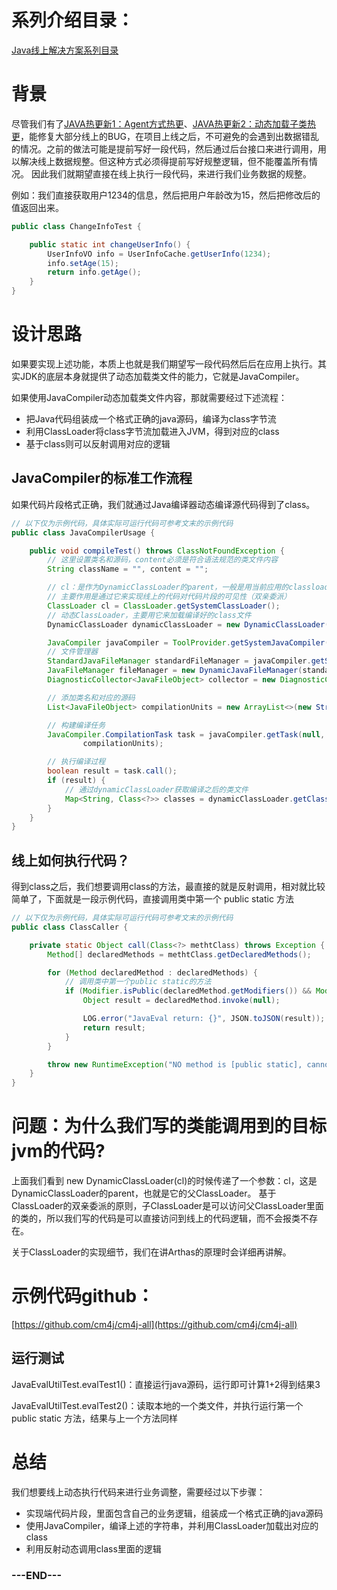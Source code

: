 # 系列介绍目录：

[Java线上解决方案系列目录](//yeas.fun/archives/solution-contents)

# 背景

尽管我们有了[JAVA热更新1：Agent方式热更](//yeas.fun/archives/hotswap-agent)、[JAVA热更新2：动态加载子类热更](//yeas.fun/archives/java-hotswap-compile)，能修复大部分线上的BUG，在项目上线之后，不可避免的会遇到出数据错乱的情况。之前的做法可能是提前写好一段代码，然后通过后台接口来进行调用，用以解决线上数据规整。但这种方式必须得提前写好规整逻辑，但不能覆盖所有情况。
因此我们就期望直接在线上执行一段代码，来进行我们业务数据的规整。

例如：我们直接获取用户1234的信息，然后把用户年龄改为15，然后把修改后的值返回出来。

```java
public class ChangeInfoTest {

    public static int changeUserInfo() {
        UserInfoVO info = UserInfoCache.getUserInfo(1234);
        info.setAge(15);
        return info.getAge();
    }
}
```

# 设计思路

如果要实现上述功能，本质上也就是我们期望写一段代码然后后在应用上执行。其实JDK的底层本身就提供了动态加载类文件的能力，它就是JavaCompiler。

如果使用JavaCompiler动态加载类文件内容，那就需要经过下述流程：

- 把Java代码组装成一个格式正确的java源码，编译为class字节流
- 利用ClassLoader将class字节流加载进入JVM，得到对应的class
- 基于class则可以反射调用对应的逻辑

## JavaCompiler的标准工作流程

如果代码片段格式正确，我们就通过Java编译器动态编译源代码得到了class。

```java
// 以下仅为示例代码，具体实际可运行代码可参考文末的示例代码
public class JavaCompilerUsage {

    public void compileTest() throws ClassNotFoundException {
        // 这里设置类名和源码，content必须是符合语法规范的类文件内容
        String className = "", content = "";

        // cl：是作为DynamicClassLoader的parent，一般是用当前应用的classloader
        // 主要作用是通过它来实现线上的代码对代码片段的可见性（双亲委派）
        ClassLoader cl = ClassLoader.getSystemClassLoader();
        // 动态ClassLoader，主要用它来加载编译好的class文件
        DynamicClassLoader dynamicClassLoader = new DynamicClassLoader(cl);

        JavaCompiler javaCompiler = ToolProvider.getSystemJavaCompiler();
        // 文件管理器
        StandardJavaFileManager standardFileManager = javaCompiler.getStandardFileManager(null, null, null);
        JavaFileManager fileManager = new DynamicJavaFileManager(standardFileManager, dynamicClassLoader);
        DiagnosticCollector<JavaFileObject> collector = new DiagnosticCollector<>();

        // 添加类名和对应的源码
        List<JavaFileObject> compilationUnits = new ArrayList<>(new StringSource(className, content));

        // 构建编译任务
        JavaCompiler.CompilationTask task = javaCompiler.getTask(null, fileManager, collector, new ArrayList<>(), null,
                compilationUnits);

        // 执行编译过程
        boolean result = task.call();
        if (result) {
            // 通过dynamicClassLoader获取编译之后的类文件
            Map<String, Class<?>> classes = dynamicClassLoader.getClasses();
        }
    }
}
```

## 线上如何执行代码？

得到class之后，我们想要调用class的方法，最直接的就是反射调用，相对就比较简单了，下面就是一段示例代码，直接调用类中第一个 public static 方法

```java
// 以下仅为示例代码，具体实际可运行代码可参考文末的示例代码
public class ClassCaller {

    private static Object call(Class<?> methtClass) throws Exception {
        Method[] declaredMethods = methtClass.getDeclaredMethods();

        for (Method declaredMethod : declaredMethods) {
            // 调用类中第一个public static的方法
            if (Modifier.isPublic(declaredMethod.getModifiers()) && Modifier.isStatic(declaredMethod.getModifiers())) {
                Object result = declaredMethod.invoke(null);

                LOG.error("JavaEval return: {}", JSON.toJSON(result));
                return result;
            }
        }

        throw new RuntimeException("NO method is [public static], cannot eval");
    }
}
```

# 问题：为什么我们写的类能调用到的目标jvm的代码?

上面我们看到 new DynamicClassLoader(cl)的时候传递了一个参数：cl，这是DynamicClassLoader的parent，也就是它的父ClassLoader。
基于ClassLoader的双亲委派的原则，子ClassLoader是可以访问父ClassLoader里面的类的，所以我们写的代码是可以直接访问到线上的代码逻辑，而不会报类不存在。

关于ClassLoader的实现细节，我们在讲Arthas的原理时会详细再讲解。

# 示例代码github：

[https://github.com/cm4j/cm4j-all](https://github.com/cm4j/cm4j-all)

## 运行测试

JavaEvalUtilTest.evalTest1()：直接运行java源码，运行即可计算1+2得到结果3

JavaEvalUtilTest.evalTest2()：读取本地的一个类文件，并执行运行第一个public static 方法，结果与上一个方法同样

# 总结

我们想要线上动态执行代码来进行业务调整，需要经过以下步骤：

- 实现端代码片段，里面包含自己的业务逻辑，组装成一个格式正确的java源码
- 使用JavaCompiler，编译上述的字符串，并利用ClassLoader加载出对应的class
- 利用反射动态调用class里面的逻辑

### ---END---

